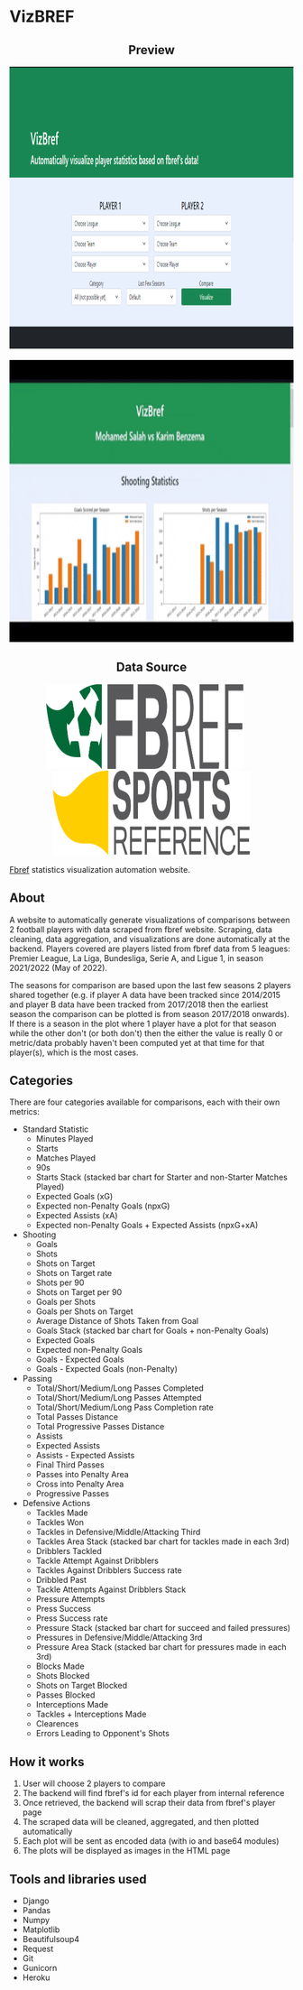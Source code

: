 # VizBREF

<!-- <p align="middle">
  <img src="/images/fb-logo.svg" height="150" width="350"/>
  <img src="/images/sr-logo.svg" height="150" width="350"/>
</p> -->
<div align="center">
  <h2>Preview</h2>
  <img src="/dashboard/static/images/Vizbref.PNG" height="500" width="900" /> <br><br>
  <img src="/dashboard/static/images/vizbref-compare.gif" height="500" width="900" />
</div>
<div align="center">
  <h2>Data Source</h2>
  <img src="/dashboard/static/images/fb-logo.svg" height="150" width="350" /> &nbsp; &nbsp; &nbsp;
  <img src="/dashboard/static/images/sr-logo.svg" height="150" width="350" />
</div>

[Fbref](https://fbref.com/en/) statistics visualization automation website.

## About
A website to automatically generate visualizations of comparisons between 2 football players with data scraped from fbref website. Scraping, data cleaning, data aggregation, and visualizations are done automatically at the backend. Players covered are players listed from fbref data from 5 leagues: Premier League, La Liga, Bundesliga, Serie A, and Ligue 1, in season 2021/2022 (May of 2022). 

The seasons for comparison are based upon the last few seasons 2 players shared together (e.g. if player A data have been tracked since 2014/2015 and player B data have been tracked from 2017/2018 then the earliest season the comparison can be plotted is from season 2017/2018 onwards). If there is a season in the plot where 1 player have a plot for that season while the other don't (or both don't) then the either the value is really 0 or metric/data probably haven't been computed yet at that time for that player(s), which is the most cases.

## Categories
There are four categories available for comparisons, each with their own metrics:
- Standard Statistic
    - Minutes Played
    - Starts
    - Matches Played
    - 90s
    - Starts Stack (stacked bar chart for Starter and non-Starter Matches Played)
    - Expected Goals (xG)
    - Expected non-Penalty Goals (npxG)
    - Expected Assists (xA)
    - Expected non-Penalty Goals + Expected Assists (npxG+xA)
- Shooting
    - Goals
    - Shots
    - Shots on Target
    - Shots on Target rate
    - Shots per 90
    - Shots on Target per 90
    - Goals per Shots
    - Goals per Shots on Target
    - Average Distance of Shots Taken from Goal
    - Goals Stack (stacked bar chart for Goals + non-Penalty Goals)
    - Expected Goals
    - Expected non-Penalty Goals
    - Goals - Expected Goals
    - Goals - Expected Goals (non-Penalty)
- Passing
    - Total/Short/Medium/Long Passes Completed
    - Total/Short/Medium/Long Passes Attempted
    - Total/Short/Medium/Long Pass Completion rate
    - Total Passes Distance
    - Total Progressive Passes Distance
    - Assists
    - Expected Assists
    - Assists - Expected Assists
    - Final Third Passes
    - Passes into Penalty Area
    - Cross into Penalty Area
    - Progressive Passes
- Defensive Actions
    - Tackles Made
    - Tackles Won
    - Tackles in Defensive/Middle/Attacking Third
    - Tackles Area Stack (stacked bar chart for tackles made in each 3rd)
    - Dribblers Tackled
    - Tackle Attempt Against Dribblers
    - Tackles Against Dribblers Success rate
    - Dribbled Past
    - Tackle Attempts Against Dribblers Stack
    - Pressure Attempts
    - Press Success
    - Press Success rate
    - Pressure Stack (stacked bar chart for succeed and failed pressures)
    - Pressures in Defensive/Middle/Attacking 3rd
    - Pressure Area Stack (stacked bar chart for pressures made in each 3rd)
    - Blocks Made
    - Shots Blocked
    - Shots on Target Blocked
    - Passes Blocked
    - Interceptions Made
    - Tackles + Interceptions Made
    - Clearences
    - Errors Leading to Opponent's Shots

## How it works
1. User will choose 2 players to compare
2. The backend will find fbref's id for each player from internal reference
3. Once retrieved, the backend will scrap their data from fbref's player page
4. The scraped data will be cleaned, aggregated, and then plotted automatically
5. Each plot will be sent as encoded data (with io and base64 modules)
6. The plots will be displayed as images in the HTML page

## Tools and libraries used
- Django 
- Pandas
- Numpy
- Matplotlib
- Beautifulsoup4
- Request
- Git
- Gunicorn
- Heroku

<!-- ## Deployment Locally (Windows)
1. Create a folder for the project and then go to that folder
2. Activate virtual environment
```
python -m venv ENV_NAME
.\ENV_NAME\Scripts\Activate
```
3. Go to a terminal for the project folder and clone the repository
```
git clone https://github.com/rinogrego/VizBREF
```
4. Go to the folder of cloned repository
```
cd VizBref
```
5. Install all the necessary packages
```
pip install -r requirements.txt
```
6. Run
```
python manage.py runserver
```
7. Accessing the website, go to: 127.0.0.1:8000 -->
